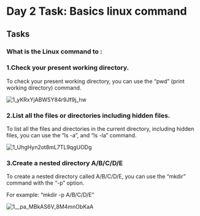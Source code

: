# Day 2 Task: Basics linux command
## Tasks
### What is the Linux command to :

### 1.Check your present working directory.

To check your present working directory, you can use the “pwd” (print working directory) command.

![1_yKRxYjABWSY84r9Jf9j_hw](https://user-images.githubusercontent.com/121767243/218267041-e94e7709-8f2f-4041-bf2e-ab4936fdb1c6.png)

### 2.List all the files or directories including hidden files.

To list all the files and directories in the current directory, including hidden files, you can use the “ls -a”, and “ls -la” command.

![1_UhgHyn2ot8mL7TL9qgUODg](https://user-images.githubusercontent.com/121767243/218267050-c86288b2-d379-4520-b51a-62ca8a8ef069.png)

### 3.Create a nested directory A/B/C/D/E

To create a nested directory called A/B/C/D/E, you can use the “mkdir” command with the “-p” option.

For example: “mkdir -p A/B/C/D/E”

![1__pa_MBkAS6V_8M4mnObKaA](https://user-images.githubusercontent.com/121767243/218267064-6e90cd93-8b4b-4931-8620-58a419579eea.png)
